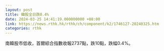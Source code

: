 ```yaml
---
layout: post
title: 韓股全日跌0.4%
date: 2024-03-25 14:41:19.000000000 +08:00
link: https://news.rthk.hk/rthk/ch/component/k2/1746127-20240325.htm
categories: rthk
---
```


南韓股市低收，首爾綜合指數收報2737點，跌10點，跌幅0.4%。
